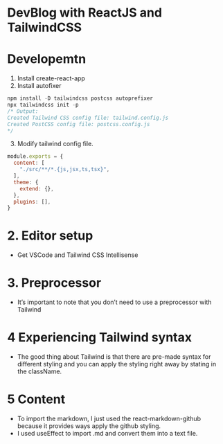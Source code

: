 # DevBlog with ReactJS and TailwindCSS

# Developemtn

1. Install create-react-app
2. Install autofixer
```js
npm install -D tailwindcss postcss autoprefixer
npx tailwindcss init -p
/* Output: 
Created Tailwind CSS config file: tailwind.config.js
Created PostCSS config file: postcss.config.js
*/
```

3. Modify tailwind config file. 

```js
module.exports = {
  content: [
    "./src/**/*.{js,jsx,ts,tsx}",
  ],
  theme: {
    extend: {},
  },
  plugins: [],
}
```

# 2. Editor setup

- Get VSCode and Tailwind CSS Intellisense

# 3. Preprocessor
- It’s important to note that you don’t need to use a preprocessor with Tailwind

# 4 Experiencing Tailwind syntax

- The good thing about Tailwind is that there are pre-made syntax for different styling and you can apply the styling right away by stating in the className.


# 5 Content
- To import the markdown, I just used the react-markdown-github because it provides ways apply the github styling.
- I used useEffect to import .md and convert them into a text file. 

